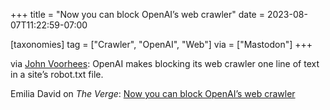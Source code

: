 +++
title = "Now you can block OpenAI’s web crawler"
date = 2023-08-07T11:22:59-07:00

[taxonomies]
tag = ["Crawler", "OpenAI", "Web"]
via = ["Mastodon"]
+++

via [John Voorhees](https://mastodon.macstories.net/@johnvoorhees/110849627901323582): OpenAI makes blocking its web crawler one line of text in a site’s robot.txt file.

<!-- more -->

Emilia David on _The Verge_: [Now you can block OpenAI’s web crawler](https://www.theverge.com/2023/8/7/23823046/openai-data-scrape-block-ai)


